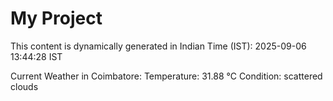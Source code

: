 # My Project

This content is dynamically generated in Indian Time (IST): 2025-09-06 13:44:28 IST


Current Weather in Coimbatore:
Temperature: 31.88 °C
Condition: scattered clouds
